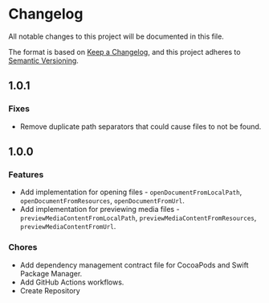 # Changelog
All notable changes to this project will be documented in this file.

The format is based on [Keep a Changelog](https://keepachangelog.com/en/1.0.0/),
and this project adheres to [Semantic Versioning](https://semver.org/spec/v2.0.0.html).

## 1.0.1

### Fixes

- Remove duplicate path separators that could cause files to not be found.

## 1.0.0

### Features
- Add implementation for opening files - `openDocumentFromLocalPath`, `openDocumentFromResources`, `openDocumentFromUrl`. 
- Add implementation for previewing media files - `previewMediaContentFromLocalPath`, `previewMediaContentFromResources`, `previewMediaContentFromUrl`.

### Chores
- Add dependency management contract file for CocoaPods and Swift Package Manager.
- Add GitHub Actions workflows.
- Create Repository
